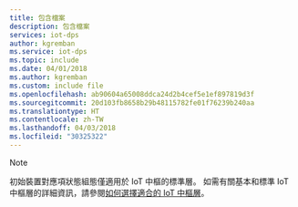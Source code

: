 ```yaml
---
title: 包含檔案
description: 包含檔案
services: iot-dps
author: kgremban
ms.service: iot-dps
ms.topic: include
ms.date: 04/01/2018
ms.author: kgremban
ms.custom: include file
ms.openlocfilehash: ab90604a65008ddca24d2b4cef5e1ef897819d3f
ms.sourcegitcommit: 20d103fb8658b29b48115782fe01f76239b240aa
ms.translationtype: HT
ms.contentlocale: zh-TW
ms.lasthandoff: 04/03/2018
ms.locfileid: "30325322"
---
```

>[!NOTE]
>初始裝置對應項狀態組態僅適用於 IoT 中樞的標準層。 如需有關基本和標準 IoT 中樞層的詳細資訊，請參閱[如何選擇適合的 IoT 中樞層](../articles/iot-hub/iot-hub-scaling.md)。